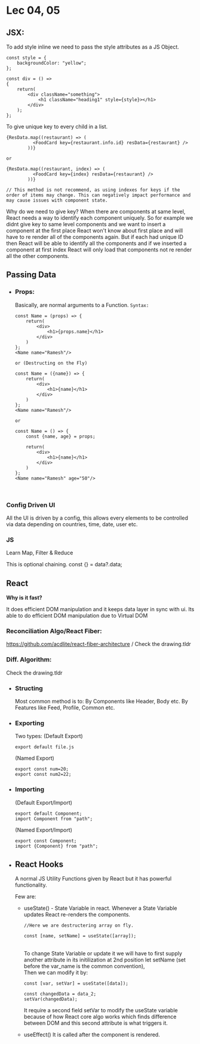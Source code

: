 # Lec 04, 05

## JSX:

To add style inline we need to pass the style attributes as a JS Object.

```
const style = {
    backgroundColor: "yellow";
};

const div = () =>
{
    return(
        <div className="something">
            <h1 className="heading1" style={style}></h1>
        </div>
    );
};
```

To give unique key to every child in a list.

```
{ResData.map((restaurant) => (
          <FoodCard key={restaurant.info.id} resData={restaurant} />
        ))}

or

{ResData.map((restaurant, index) => (
          <FoodCard key={index} resData={restaurant} />
        ))}

// This method is not recommend, as using indexes for keys if the order of items may change. This can negatively impact performance and may cause issues with component state.
```

Why do we need to give key?
When there are components at same level, React needs a way to identify each component uniquely.
So for example we didnt give key to same level components and we want to insert a component at the first place React won't know about first place and will have to re render all of the components again.
But if each had unique ID then React will be able to identify all the components and if we inserted a component at first index React will only load that components not re render all the other components.

## Passing Data

- ### Props:

  Basically, are normal arguments to a Function.
  `Syntax:`

  ```
  const Name = (props) => {
      return(
          <div>
              <h1>{props.name}</h1>
          </div>
      )
  };
  <Name name="Ramesh"/>
  ```

  `or (Destructing on the Fly)`

  ```
  const Name = ({name}) => {
      return(
          <div>
              <h1>{name}</h1>
          </div>
      )
  };
  <Name name="Ramesh"/>
  ```

  `or`

  ```
  const Name = () => {
      const {name, age} = props;

      return(
          <div>
              <h1>{name}</h1>
          </div>
      )
  };
  <Name name="Ramesh" age="50"/>
  ```

  <br>

### Config Driven UI

All the UI is driven by a config, this allows every elements to be controlled via data depending on countries, time, date, user etc.

### JS

Learn Map, Filter & Reduce

This is optional chaining.
const {} = data?.data;

## React

<b>Why is it fast?</b>

It does efficient DOM manipulation and it keeps data layer in sync with ui. Its able to do efficient DOM manipulation due to Virtual DOM <br>

### Reconciliation Algo/React Fiber:

https://github.com/acdlite/react-fiber-architecture
/ Check the drawing.tldr

### Diff. Algorithm:

Check the drawing.tldr

- ### Structing

  Most common method is to:
  By Components like Header, Body etc.
  By Features like Feed, Profile, Common etc.

- ### Exporting

  Two types:
  (Default Export)

  ```
  export default file.js

  ```

  (Named Export)

  ```
  export const num=20;
  export const num2=22;
  ```

- ### Importing

  (Default Export/Import)

  ```
  export default Component;
  import Component from "path";
  ```

  (Named Export/Import)

  ```
  export const Component;
  import {Component} from "path";
  ```

- ## React Hooks

  A normal JS Utility Functions given by React but it has powerful functionality.

  Few are:

  - useState() - State Variable in react.
    Whenever a State Variable updates React re-renders the components.

    ```
    //Here we are destructering array on fly.

    const [name, setName] = useState([array]);
    ```

    <br>
    To change State Variable or update it we will have to first supply another attribute in its initilization at 2nd position let setName (set before the var_name is the common convention),<br>
    Then we can modify it by:

    <br>

    ```
    const [var, setVar] = useState([data]);

    const changedData = data_2;
    setVar(changedData);
    ```

    It require a second field setVar to modify the useState variable because of how React core algo works which finds difference between DOM and this second attribute is what triggers it.

  - useEffect()
    It is called after the component is rendered. 

